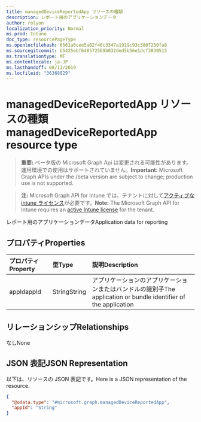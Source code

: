 ```yaml
---
title: managedDeviceReportedApp リソースの種類
description: レポート用のアプリケーションデータ
author: rolyon
localization_priority: Normal
ms.prod: Intune
doc_type: resourcePageType
ms.openlocfilehash: 6561a6cee5a02f46c3347a1919c93c3807250fa8
ms.sourcegitcommit: b5425ebf648572569b032ded5b56e1dcf3830515
ms.translationtype: MT
ms.contentlocale: ja-JP
ms.lasthandoff: 08/13/2019
ms.locfileid: "36368829"
---
```

# <a name="manageddevicereportedapp-resource-type"></a><span data-ttu-id="e95a0-103">managedDeviceReportedApp リソースの種類</span><span class="sxs-lookup"><span data-stu-id="e95a0-103">managedDeviceReportedApp resource type</span></span>

> <span data-ttu-id="e95a0-104">**重要:** ベータ版の Microsoft Graph Api は変更される可能性があります。運用環境での使用はサポートされていません。</span><span class="sxs-lookup"><span data-stu-id="e95a0-104">**Important:** Microsoft Graph APIs under the /beta version are subject to change; production use is not supported.</span></span>

> <span data-ttu-id="e95a0-105">**注:** Microsoft Graph API for Intune では、テナントに対して[アクティブな intune ライセンス](https://go.microsoft.com/fwlink/?linkid=839381)が必要です。</span><span class="sxs-lookup"><span data-stu-id="e95a0-105">**Note:** The Microsoft Graph API for Intune requires an [active Intune license](https://go.microsoft.com/fwlink/?linkid=839381) for the tenant.</span></span>

<span data-ttu-id="e95a0-106">レポート用のアプリケーションデータ</span><span class="sxs-lookup"><span data-stu-id="e95a0-106">Application data for reporting</span></span>

## <a name="properties"></a><span data-ttu-id="e95a0-107">プロパティ</span><span class="sxs-lookup"><span data-stu-id="e95a0-107">Properties</span></span>
|<span data-ttu-id="e95a0-108">プロパティ</span><span class="sxs-lookup"><span data-stu-id="e95a0-108">Property</span></span>|<span data-ttu-id="e95a0-109">型</span><span class="sxs-lookup"><span data-stu-id="e95a0-109">Type</span></span>|<span data-ttu-id="e95a0-110">説明</span><span class="sxs-lookup"><span data-stu-id="e95a0-110">Description</span></span>|
|:---|:---|:---|
|<span data-ttu-id="e95a0-111">appId</span><span class="sxs-lookup"><span data-stu-id="e95a0-111">appId</span></span>|<span data-ttu-id="e95a0-112">String</span><span class="sxs-lookup"><span data-stu-id="e95a0-112">String</span></span>|<span data-ttu-id="e95a0-113">アプリケーションのアプリケーションまたはバンドルの識別子</span><span class="sxs-lookup"><span data-stu-id="e95a0-113">The application or bundle identifier of the application</span></span>|

## <a name="relationships"></a><span data-ttu-id="e95a0-114">リレーションシップ</span><span class="sxs-lookup"><span data-stu-id="e95a0-114">Relationships</span></span>
<span data-ttu-id="e95a0-115">なし</span><span class="sxs-lookup"><span data-stu-id="e95a0-115">None</span></span>

## <a name="json-representation"></a><span data-ttu-id="e95a0-116">JSON 表記</span><span class="sxs-lookup"><span data-stu-id="e95a0-116">JSON Representation</span></span>
<span data-ttu-id="e95a0-117">以下は、リソースの JSON 表記です。</span><span class="sxs-lookup"><span data-stu-id="e95a0-117">Here is a JSON representation of the resource.</span></span>
<!-- {
  "blockType": "resource",
  "@odata.type": "microsoft.graph.managedDeviceReportedApp"
}
-->
``` json
{
  "@odata.type": "#microsoft.graph.managedDeviceReportedApp",
  "appId": "String"
}
```




